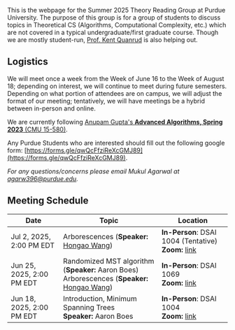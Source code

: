 This is the webpage for the Summer 2025 Theory Reading Group at Purdue University. The purpose of this group is for a group of students to discuss topics in Theoretical CS (Algorithms, Computational Complexity, etc.) which are not covered in a typical undergraduate/first graduate course. Though we are mostly student-run, [Prof. Kent Quanrud](https://kentquanrud.com/) is also helping out. 

## Logistics

We will meet once a week from the Week of June 16 to the Week of August 18; depending on interest, we will continue to meet during future semesters.
Depending on what portion of attendees are on campus, we will adjust the format of our meeting; tentatively, we will have meetings be a hybrid between in-person
and online.

We are currently following [Anupam Gupta's **Advanced Algorithms, Spring 2023** (CMU 15-580)](https://www.cs.cmu.edu/afs/cs.cmu.edu/academic/class/15850-s23/www/oldindex.html).

Any Purdue Students who are interested should fill out the following google form: [https://forms.gle/qwQcFfziReXcGMJ89](https://forms.gle/qwQcFfziReXcGMJ89).

*For any questions/concerns please email Mukul Agarwal at [agarw396@purdue.edu](mailto:agarw396@purdue.edu).*

## Meeting Schedule

| Date | Topic | Location |
| ----- | ---- | -------- |
| Jul 2, 2025, 2:00 PM EDT | Arborescences (**Speaker:** [Hongao Wang](https://phijack.github.io/)) | **In-Person**: DSAI 1004 (Tentative) <br> **Zoom:** [link](https://purdue-edu.zoom.us/j/96043000483) |
| Jun 25, 2025, 2:00 PM EDT | Randomized MST algorithm (**Speaker:** Aaron Boes) <br> Arborescences (**Speaker:** [Hongao Wang](https://phijack.github.io/)) | **In-Person**: DSAI 1069 <br> **Zoom:** [link](https://purdue-edu.zoom.us/j/94691709382) |
| Jun 18, 2025, 2:00 PM EDT | Introduction, Minimum Spanning Trees <br> **Speaker:** Aaron Boes | **In-Person**: DSAI 1004 <br> **Zoom:** [link](https://purdue-edu.zoom.us/j/93282199935) |
